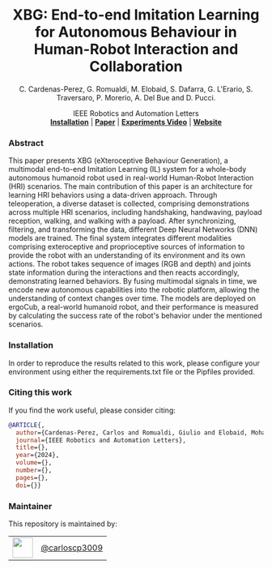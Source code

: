 <h1 align="center">
  XBG: End-to-end Imitation Learning for Autonomous Behaviour in Human-Robot Interaction and Collaboration
</h1>


<div align="center">


C. Cardenas-Perez, G. Romualdi, M. Elobaid, S. Dafarra, G. L'Erario, S. Traversaro, P. Morerio, A. Del Bue and D. Pucci. 

</div>


<p>
 <source src="https://github.com/ami-iit/xbg/blob/main/assets/videos/xbg_video.mov">
</p>
 


<div align="center">
  IEEE Robotics and Automation Letters
</div>

<div align="center">
  <a href=""><b>Installation</b></a> |
  <a href="https://arxiv.org/pdf/2406.15833"><b>Paper</b></a> |
  <a href="https://github.com/ami-iit/xbg/raw/main/assets/videos/xbg_video.mov"><b>Experiments Video</b></a> |
  <a href="https://ami-iit.github.io/xbg/"><b>Website</b></a>
</div>

### Abstract

This paper presents XBG (eXteroceptive Behaviour Generation), a multimodal end-to-end Imitation Learning (IL) system for a whole-body autonomous humanoid robot used in real-world Human-Robot Interaction (HRI) scenarios. The main contribution of this paper is an architecture for learning HRI behaviors using a data-driven approach. Through teleoperation, a diverse dataset is collected, comprising demonstrations across multiple HRI scenarios, including handshaking, handwaving, payload reception, walking, and walking with a payload. After synchronizing, filtering, and transforming the data, different Deep Neural Networks (DNN) models are trained. The final system integrates different modalities comprising exteroceptive and proprioceptive sources of information to provide the robot with an understanding of its environment and its own actions. The robot takes sequence of images (RGB and depth) and joints state information during the interactions and then reacts accordingly, demonstrating learned behaviors. By fusing multimodal signals in time, we encode new autonomous capabilities into the robotic platform, allowing the understanding of context changes over time. The models are deployed on ergoCub, a real-world humanoid robot, and their performance is measured by calculating the success rate of the robot's behavior under the mentioned scenarios.

### Installation

In order to reproduce the results related to this work, please configure your environment using either the requirements.txt file or the Pipfiles provided.


### Citing this work

If you find the work useful, please consider citing:

```bibtex
@ARTICLE{,
  author={Cardenas-Perez, Carlos and Romualdi, Giulio and Elobaid, Mohammed and Dafarra, Stefano and L'erario, Giuseppe and Traversaro, Silvio and Morerio, Pietro and Del Bue, Alessio and Pucci, Daniele},
  journal={IEEE Robotics and Automation Letters},
  title={},
  year={2024},
  volume={},
  number={},
  pages={},
  doi={}}
```

### Maintainer

This repository is maintained by:

| |                                                        |
|:---:|:------------------------------------------------------:|
| [<img src="https://avatars.githubusercontent.com/u/44415073?s=400&u=d251a0443d6444920cf640f13e86f549269b25f3&v=4" width="40">](https://github.com/GitHubUserName) | [@carloscp3009](https://github.com/carloscp3009) |
